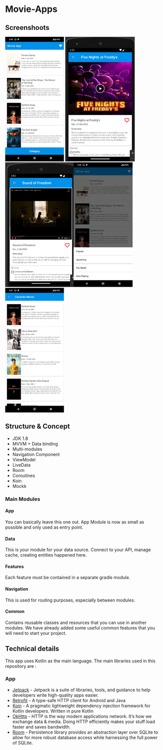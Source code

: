 # Movie-Apps

## Screenshoots
<img src="screenshoots/app_main.jpeg" height="400" alt="Screenshot"/> <img src="screenshoots/app_detail_1.PNG" height="400" alt="Screenshot"/> 
<img src="screenshoots/app_detail_2.PNG" height="400" alt="Screenshot"/><img src="screenshoots/app_category.jpeg" height="400" alt="Screenshot"/>
<img src="screenshoots/app_favorit_list.jpeg" height="400" alt="Screenshot"/> 

## Structure & Concept
- JDK 1.8
- MVVM + Data binding
- Multi-modules
- Navigation Component
- ViewModel
- LiveData
- Room
- Coroutines
- Koin
- Mockk

### Main Modules
#### App
You can basically leave this one out. App Module is now as small as possible and only used as entry point.
#### Data
This is your module for your data source. Connect to your API, manage cache, creating entities happened here.
#### Features
Each feature must be contained in a separate gradle module.
#### Navigation
This is used for routing purposes, especially between modules.
#### Common
Contains reusable classes and resources that you can use in another modules. We have already added some useful common features that you will need to start your project.

## Technical details
This app uses Kotlin as the main language.
The main libraries used in this repository are :

### App
* [Jetpack](https://developer.android.com/jetpack/) - Jetpack is a suite of libraries, tools, and guidance to help developers write high-quality apps easier.
* [Retrofit](https://github.com/square/retrofit) - A type-safe HTTP client for Android and Java
* [Koin](https://insert-koin.io/) - A pragmatic lightweight dependency injection framework for Kotlin developers. Written in pure Kotlin
* [OkHttp](https://github.com/square/okhttp/) - HTTP is the way modern applications network. It’s how we exchange data & media. Doing HTTP efficiently makes your stuff load faster and saves bandwidth.
* [Room](https://https://developer.android.com/training/data-storage/room) - Persistence library provides an abstraction layer over SQLite to allow for more robust database access while harnessing the full power of SQLite.

